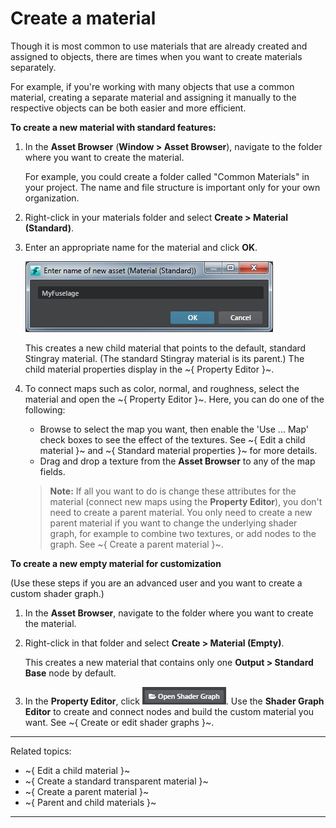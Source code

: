 # Create a material

Though it is most common to use materials that are already created and assigned to objects, there are times when you want to create materials separately.

For example, if you're working with many objects that use a common material, creating a separate material and assigning it manually to the respective objects can be both easier and more efficient.

**To create a new material with standard features:**

1.	In the **Asset Browser** (**Window > Asset Browser**), navigate to the folder where you want to create the material.

	For example, you could create a folder called "Common Materials" in your project. The name and file structure is important only for your own organization.

2.	Right-click in your materials folder and select **Create > Material (Standard)**.

3.	Enter an appropriate name for the material and click **OK**.

	![](../../images/new_mat_name.png)

	This creates a new child material that points to the default, standard Stingray material. (The standard Stingray material is its parent.) The child material properties display in the ~{ Property Editor }~.

4.	To connect maps such as color, normal, and roughness, select the material and open the ~{ Property Editor }~. Here, you can do one of the following:

	- Browse to select the map you want, then enable the 'Use ... Map' check boxes to see the effect of the textures. See ~{ Edit a child material }~ and ~{ Standard material properties }~ for more details.
	- Drag and drop a texture from the **Asset Browser** to any of the map fields.

	> **Note:** If all you want to do is change these attributes for the material (connect new maps using the **Property Editor**), you don't need to create a parent material. You only need to create a new parent material if you want to change the underlying shader graph, for example to combine two textures, or add nodes to the graph. See ~{ Create a parent material }~.

**To create a new empty material for customization**

(Use these steps if you are an advanced user and you want to create a custom shader graph.)

1.	In the **Asset Browser**, navigate to the folder where you want to create the material.

2.	Right-click in that folder and select **Create > Material (Empty)**.

	This creates a new material that contains only one **Output > Standard Base** node by default.

3.	In the **Property Editor**, click ![Open Shader Graph](../../images/button_openShaderGraph.png). Use the **Shader Graph Editor** to create and connect nodes and build the custom material you want. See ~{ Create or edit shader graphs }~.

---
Related topics:
- ~{ Edit a child material }~
- ~{ Create a standard transparent material }~
- ~{ Create a parent material }~
- ~{ Parent and child materials }~
---
